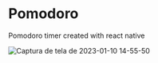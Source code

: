 # Pomodoro
Pomodoro timer created with react native

![Captura de tela de 2023-01-10 14-55-50](https://user-images.githubusercontent.com/111321889/211626484-aebae74a-965f-4871-b079-3d4879e61187.png)
